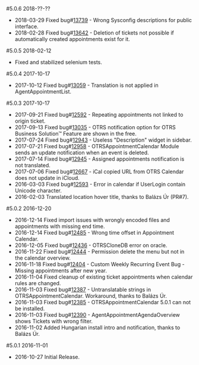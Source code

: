 #5.0.6 2018-??-??
 - 2018-03-29 Fixed bug#[13739](https://bugs.otrs.org/show_bug.cgi?id=13739) - Wrong Sysconfig descriptions for public interface.
 - 2018-02-28 Fixed bug#[13642](https://bugs.otrs.org/show_bug.cgi?id=13642) - Deletion of tickets not possible if automatically created appointments exist for it.

#5.0.5 2018-02-12
 - Fixed and stabilized selenium tests.

#5.0.4 2017-10-17
 - 2017-10-12 Fixed bug#[13059](https://bugs.otrs.org/show_bug.cgi?id=13059) - Translation is not applied in AgentAppointmentList.

#5.0.3 2017-10-17
 - 2017-09-21 Fixed bug#[12592](https://bugs.otrs.org/show_bug.cgi?id=12592) - Repeating appointments not linked to origin ticket.
 - 2017-09-13 Fixed bug#[13035](https://bugs.otrs.org/show_bug.cgi?id=13035) - OTRS notification option for OTRS Business Solution™ Feature are shown in the free.
 - 2017-07-24 Fixed bug#[12943](https://bugs.otrs.org/show_bug.cgi?id=12943) - Useless "Description" widget in sidebar.
 - 2017-07-21 Fixed bug#[12958](https://bugs.otrs.org/show_bug.cgi?id=12958) - OTRSAppointmentCalendar Module sends an update notification when an event is deleted.
 - 2017-07-14 Fixed bug#[12945](https://bugs.otrs.org/show_bug.cgi?id=12945) - Assigned appointments notification is not translated.
 - 2017-07-06 Fixed bug#[12667](https://bugs.otrs.org/show_bug.cgi?id=12667) - iCal copied URL from OTRS Calendar does not update in iCloud.
 - 2016-03-03 Fixed bug#[12593](https://bugs.otrs.org/show_bug.cgi?id=12593) - Error in calendar if UserLogin contain Unicode character.
 - 2016-02-03 Translated location hover title, thanks to Balázs Úr (PR#7).

#5.0.2 2016-12-20
 - 2016-12-14 Fixed import issues with wrongly encoded files and appointments with missing end time.
 - 2016-12-14 Fixed bug#[12485](https://bugs.otrs.org/show_bug.cgi?id=12485) - Wrong time offset in Appointment Calendar.
 - 2016-12-05 Fixed bug#[12436](https://bugs.otrs.org/show_bug.cgi?id=12436) - OTRSCloneDB error on oracle.
 - 2016-11-22 Fixed bug#[12444](https://bugs.otrs.org/show_bug.cgi?id=12444) - Permission delete the menu but not in the calendar overview.
 - 2016-11-18 Fixed bug#[12404](https://bugs.otrs.org/show_bug.cgi?id=12404) - Custom Weekly Recurring Event Bug - Missing appointments after new year.
 - 2016-11-04 Fixed cleanup of existing ticket appointments when calendar rules are changed.
 - 2016-11-03 Fixed bug#[12387](https://bugs.otrs.org/show_bug.cgi?id=12387) - Untranslatable strings in OTRSAppointmentCalendar. Workaround, thanks to Balázs Úr.
 - 2016-11-03 Fixed bug#[12385](https://bugs.otrs.org/show_bug.cgi?id=12385) - OTRSAppointmentCalendar 5.0.1 can not be installed.
 - 2016-11-03 Fixed bug#[12390](https://bugs.otrs.org/show_bug.cgi?id=12390) - AgentAppointmentAgendaOverview shows Tickets with wrong filter.
 - 2016-11-02 Added Hungarian install intro and notification, thanks to Balázs Úr.

#5.0.1 2016-11-01
 - 2016-10-27 Initial Release.
